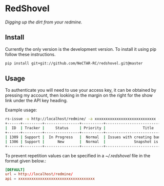 RedShovel
=========

*Digging up the dirt from your redmine.*


Install 
-------

Currently the only version is the development version.  To install it
using pip follow these instructions.

```sh
pip install git+git://github.com/NeCTAR-RC/redshovel.git@master
```

Usage
-----

To authenticate you will need to use your access key, it can be
obtained by pressing my account, then looking in the margin on the
right for the show link under the API key heading.

Example usage:

```sh
rs-issue -u http://localhost/redmine/ -a xxxxxxxxxxxxxxxxxxxxxxxxxxxx -vv --project-id rc-support --tracker-id 3 
+------+---------+----------------+----------+----------------------------------------------+-----------------------+
|  ID  | Tracker |     Status     | Priority |                 Title                        |      Assigned To      |
+------+---------+----------------+----------+----------------------------------------------+-----------------------+
| 1309 | Support |  In Progress   |  Normal  | Issues with creating bananas from in sputnik |                       |
| 1306 | Support |      New       |  Normal  |             Snapshot is a success            |      Kam Orrison      |
+------+---------+----------------+----------+----------------------------------------------+-----------------------+
```

To prevent repetition values can be specified in a *~/.redshovel* file
in the format given below.:
```conf
[DEFAULT]
url = http://localhost/redmine/
api = xxxxxxxxxxxxxxxxxxxxxxxxxxxxxxxxxxx
```
